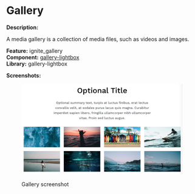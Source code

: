 # Gallery

**Description:**

A media gallery is a collection of media files, such as videos and images.

**Feature:** ignite\_gallery\
**Component:** [gallery-lightbox](https://github.com/mediacurrent/theme\_generator\_10/tree/main/generators/starter-kit/templates/gallery-lightbox)\
**Library:** gallery-lightbox

**Screenshots:**

<figure><img src="../../.gitbook/assets/Screen Shot 2023-05-24 at 4.51.19 PM.png" alt=""><figcaption><p>Gallery screenshot</p></figcaption></figure>
